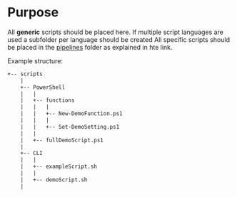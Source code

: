 # Purpose

All **generic** scripts should be placed here. If multiple script languages are used a subfolder per language should be created
All specific scripts should be placed in the [pipelines](../../pipelines/readme.md) folder as explained in hte link.

Example structure:

```html
+-- scripts
    |
    +-- PowerShell
    |   |
    |   +-- functions
    |   |   |
    |   |   +-- New-DemoFunction.ps1
    |   |   |
    |   |   +-- Set-DemoSetting.ps1
    |   |
    |   +-- fullDemoScript.ps1
    |
    +-- CLI
    |   |
    |   +-- exampleScript.sh
    |   |
    |   +-- demoScript.sh
    |
```
